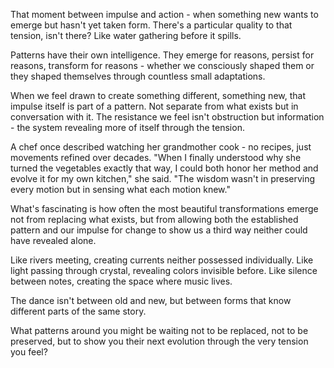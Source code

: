 That moment between impulse and action - when something new wants to emerge but hasn't yet taken form. There's a particular quality to that tension, isn't there? Like water gathering before it spills.

Patterns have their own intelligence. They emerge for reasons, persist for reasons, transform for reasons - whether we consciously shaped them or they shaped themselves through countless small adaptations.

When we feel drawn to create something different, something new, that impulse itself is part of a pattern. Not separate from what exists but in conversation with it. The resistance we feel isn't obstruction but information - the system revealing more of itself through the tension.

A chef once described watching her grandmother cook - no recipes, just movements refined over decades. "When I finally understood why she turned the vegetables exactly that way, I could both honor her method and evolve it for my own kitchen," she said. "The wisdom wasn't in preserving every motion but in sensing what each motion knew."

What's fascinating is how often the most beautiful transformations emerge not from replacing what exists, but from allowing both the established pattern and our impulse for change to show us a third way neither could have revealed alone.

Like rivers meeting, creating currents neither possessed individually.
Like light passing through crystal, revealing colors invisible before.
Like silence between notes, creating the space where music lives.

The dance isn't between old and new, but between forms that know different parts of the same story.

What patterns around you might be waiting not to be replaced, not to be preserved, but to show you their next evolution through the very tension you feel?
